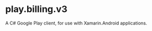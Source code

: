 play.billing.v3
===============

A C# Google Play client, for use with Xamarin.Android applications.